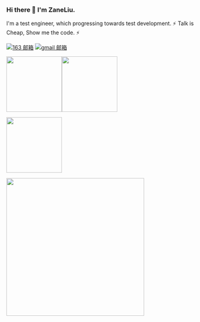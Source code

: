 ### Hi there 👋 I'm ZaneLiu.

I'm a test engineer, which progressing towards test development. ⚡ Talk is Cheap, Show me the code. ⚡

[![163 邮箱](https://img.shields.io/badge/-163%20Mail-FC1F1F?style=plastic&link=mailto:lzy291980138@163.com)](mailto:lzy291980138@163.com)
[![gmail 邮箱](https://img.shields.io/badge/Gmail-D14836?logo=gmail&logoColor=white)](mailto:lzy291980138@gmail.com)

[<span><img src="https://github-readme-stats-sigma-five.vercel.app/api/top-langs/?username=LemonLzy&layout=compact&hide=java" height=145/></span><span><img src="https://github-readme-stats-sigma-five.vercel.app/api?username=LemonLzy&count_private=true&show_icons=true" height=145/></span>](https://lemonlzy.cn/)

<span><img src="https://streak-stats.demolab.com/?user=LemonLzy" height=145/>
  
<span><img src="https://github-readme-activity-graph.vercel.app/graph?username=LemonLzy&theme=github-light" height=360/>
